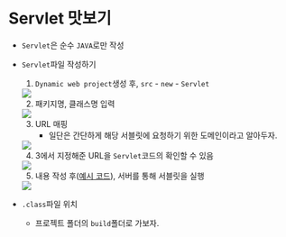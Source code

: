 # Servlet 맛보기

+ `Servlet`은 순수 `JAVA`로만 작성

+ `Servlet`파일 작성하기
    1. `Dynamic web project`생성 후, `src` - `new` - `Servlet`

    <img src="img1">

    2. 패키지명, 클래스명 입력

    <img src="img2">

    3. URL 매핑
        + 일단은 간단하게 해당 서블릿에 요청하기 위한 도메인이라고 알아두자.
    
    <img src="1mg3">

    4. 3에서 지정해준 URL을 `Servlet`코드의 확인할 수 있음
    
    <img src="img4">

    5. 내용 작성 후([예시 코드]()), 서버를 통해 서블릿을 실행

    <img src="img5">


+ `.class`파일 위치
    + 프로젝트 폴더의 `build`폴더로 가보자.